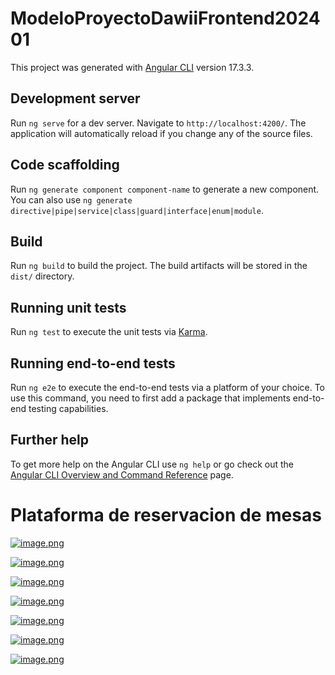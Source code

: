 # ModeloProyectoDawiiFrontend202401

This project was generated with [Angular CLI](https://github.com/angular/angular-cli) version 17.3.3.

## Development server

Run `ng serve` for a dev server. Navigate to `http://localhost:4200/`. The application will automatically reload if you change any of the source files.

## Code scaffolding

Run `ng generate component component-name` to generate a new component. You can also use `ng generate directive|pipe|service|class|guard|interface|enum|module`.

## Build

Run `ng build` to build the project. The build artifacts will be stored in the `dist/` directory.

## Running unit tests

Run `ng test` to execute the unit tests via [Karma](https://karma-runner.github.io).

## Running end-to-end tests

Run `ng e2e` to execute the end-to-end tests via a platform of your choice. To use this command, you need to first add a package that implements end-to-end testing capabilities.

## Further help

To get more help on the Angular CLI use `ng help` or go check out the [Angular CLI Overview and Command Reference](https://angular.io/cli) page.

# Plataforma de reservacion de mesas

[![image.png](https://i.postimg.cc/cH4GSWFy/image.png)](https://postimg.cc/f3FrcG4B)

[![image.png](https://i.postimg.cc/76s8PRRC/image.png)](https://postimg.cc/CBq6mcSY)

[![image.png](https://i.postimg.cc/T1K8K98t/image.png)](https://postimg.cc/p5Mc7KLj)

[![image.png](https://i.postimg.cc/tJwKWxpp/image.png)](https://postimg.cc/zHw213yc)

[![image.png](https://i.postimg.cc/y6G4ww9t/image.png)](https://postimg.cc/14DjF7vr)

[![image.png](https://i.postimg.cc/T3M8Pgtc/image.png)](https://postimg.cc/N54CJ9qy)

[![image.png](https://i.postimg.cc/CKSWGYTB/image.png)](https://postimg.cc/219cYs5r)
